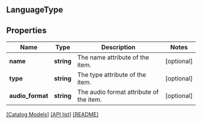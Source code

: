 ## LanguageType

## Properties

Name | Type | Description | Notes
------------ | ------------- | ------------- | -------------
**name** | **string** | The name attribute of the item. | [optional]
**type** | **string** | The type attribute of the item. | [optional]
**audio_format** | **string** | The audio format attribute of the item. | [optional]

[[Catalog Models]](../) [[API list]](../../Api) [[README]](../../../README.md)
